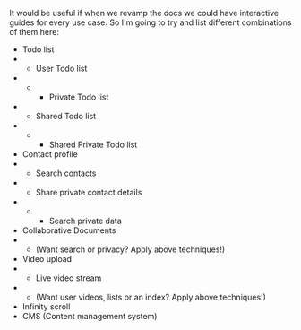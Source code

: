 It would be useful if when we revamp the docs we could have interactive guides for every use case. So I'm going to try and list different combinations of them here:

 - Todo list
 - - User Todo list
 - - - Private Todo list
 - - Shared Todo list
 - - - Shared Private Todo list
 - Contact profile
 - - Search contacts
 - - Share private contact details
 - - - Search private data
 - Collaborative Documents
 - - (Want search or privacy? Apply above techniques!)
 - Video upload
 - - Live video stream
 - - (Want user videos, lists or an index? Apply above techniques!)
 - Infinity scroll
 - CMS (Content management system)